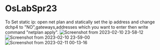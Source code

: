 # OsLabSpr23
To Set static ip: 
open net plan and statically set the ip address and change dchp4 to "NO",gateways,addresses which you want to enter then write command "netplan apply".
![Screenshot from 2023-02-10 23-58-12](https://user-images.githubusercontent.com/123715905/218242326-5954bd1e-a1ca-4b16-92b8-7cb66bb5163a.png)
![Screenshot from 2023-02-10 23-59-00](https://user-images.githubusercontent.com/123715905/218242334-ad7d0d1e-d8cd-43b5-bce1-48159546f37a.png)
![Screenshot from 2023-02-11 00-13-16](https://user-images.githubusercontent.com/123715905/218242337-37f37a13-011b-48f4-9ad6-f9e58d8cde77.png)


